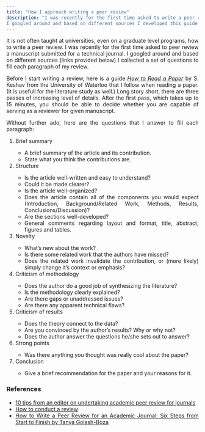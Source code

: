```yaml
---
title: "How I approach writing a peer review"
description: "I was recently for the first time asked to write a peer review.
I googled around and based on different sources I developed this guide and a set of template questions that I follow to fill each paragraph of a peer review for a technical journal."
---
```


<style>
p, li {
	text-align: justify
}
</style>


<p>
	It is not often taught at universities, even on a graduate level programs, how to write a peer review.
	I was recently for the first time asked to peer review a manuscript submitted for a technical journal.
	I googled around and based on different sources (links provided below) I collected a set of questions to fill each paragraph of my review.
</p>

<p>
	Before I start writing a review, here is a guide <i><a href="/downloads/paper-reading.pdf">How to Read a Paper</a></i> by S. Keshav from the University of Waterloo that I follow when reading a paper.
	(It is usefull for the literature study as well.)
	Long story short, there are three passes of increasing level of details.
	After the first pass, which takes up to 15 minutes, you should be able to decide whether you are capable of serving as a reviewer for given manuscript.
</p>

<p>
	Without further ado, here are the questions that I answer to fill each paragraph:
	<ol>
		<li>Brief summary</li>
		<ul>
			<li>
				A brief summary of the article and its contribution.
			</li>
			<li>
				State what you think the contributions are.
			</li>
		</ul>
		<li>Structure</li>
		<ul>
			<li>
				Is the article well-written and easy to understand?
			</li>
			<li>
				Could it be made clearer?
			</li>
			<li>
				Is the article well-organized?
			</li>
			<li>
				Does the article contain all of the components you would expect (Introduction, Background/Related Work, Methods, Results, Conclusions/Discussion)?
			</li>
			<li>
				Are the sections well-developed?
			</li>
			<li>
				General comments regarding layout and format, title, abstract, figures and tables.
			</li>
		</ul>
		<li>
			Novelty
		</li>
		<ul>
			<li>
				What’s new about the work?
			</li>
			<li>
				Is there some related work that the authors have missed?
			</li>
			<li>
				Does the related work invalidate the contribution, or (more likely) simply change it’s context or emphasis?
			</li>
		</ul>
		<li>
			Criticism of methodology
		</li>
		<ul>
			<li>
				Does the author do a good job of synthesizing the literature?
			</li>
			<li>
				Is the methodology clearly explained?
			</li>
			<li>
				Are there gaps or unaddressed issues?
			</li>
			<li>
				Are there any apparent technical flaws?
			</li>
		</ul>
		<li>
			Criticism of results
		</li>
		<ul>
			<li>
				Does the theory connect to the data?
			</li>
			<li>
				Are you convinced by the author’s results? Why or why not?
			</li>
			<li>
				Does the author answer the questions he/she sets out to answer?
			</li>
		</ul>
		<li>
			Strong points
		</li>
		<ul>
			<li>
				Was there anything you thought was really cool about the paper?
			</li>
		</ul>
		<li>
			Conclusion
		</li>
		<ul>
			<li>
				Give a brief recommendation for the paper and your reasons for it.
			</li>
		</ul>
	</ol>
</p>

### References

- [10 tips from an editor on undertaking academic peer review for journals](https://www.elsevier.com/reviewers-update/story/career-tips-and-advice/ten-tips-from-an-editor-on-undertaking-academic-peer-review-for-journals)<br>
- [How to conduct a review](https://www.elsevier.com/reviewers/how-to-conduct-a-review)<br>
- [How to Write a Peer Review for an Academic Journal: Six Steps from Start to Finish by Tanya Golash-Boza](http://www.phd2published.com/2012/05/09/how-to-write-a-peer-review-for-an-academic-journal-six-steps-from-start-to-finish-by-tanya-golash-boza/)<br>
